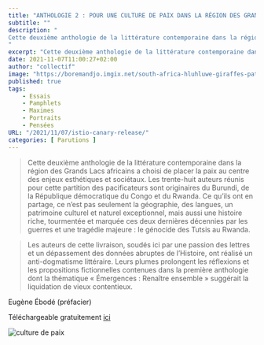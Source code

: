 ```yaml
---
title: "ANTHOLOGIE 2 : POUR UNE CULTURE DE PAIX DANS LA RÉGION DES GRANDS LACS AFRICAINS"
subtitle: ""
description: "
Cette deuxième anthologie de la littérature contemporaine dans la région des Grands Lacs africains a choisi de placer la paix au centre des enjeux esthétiques et sociétaux. Les trente-huit auteurs réunis pour cette partition des pacificateurs sont originaires du Burundi, de la République démocratique du Congo et du Rwanda. Ce qu’ils ont en partage, ce n’est pas seulement la géographie, des langues, un patrimoine culturel et naturel exceptionnel, mais aussi une histoire riche, tourmentée et marquée ces deux dernières décennies par les guerres et une tragédie majeure : le génocide des Tutsis au Rwanda
"
excerpt: "Cette deuxième anthologie de la littérature contemporaine dans la région des Grands Lacs africains a choisi de placer la paix au centre des enjeux esthétiques et sociétaux"
date: 2021-11-07T11:00:27+02:00
author: "collectif"
image: "https://boremandjo.imgix.net/south-africa-hluhluwe-giraffes-pattern.jpg"
published: true
tags:
    - Essais
    - Pamphlets
    - Maximes
    - Portraits
    - Pensées
URL: "/2021/11/07/istio-canary-release/"
categories: [ Parutions ]
---
```




>Cette deuxième anthologie de la littérature contemporaine dans la région des Grands Lacs africains a choisi de placer la paix au centre des enjeux esthétiques et sociétaux. Les trente-huit auteurs réunis pour cette partition des pacificateurs sont originaires du Burundi, de la République démocratique du Congo et du Rwanda. Ce qu’ils ont en partage, ce n’est pas seulement la géographie, des langues, un patrimoine culturel et naturel exceptionnel, mais aussi une histoire riche, tourmentée et marquée ces deux dernières décennies par les guerres et une tragédie majeure : le génocide des Tutsis au Rwanda.

>Les auteurs de cette livraison, soudés ici par une passion des lettres et un dépassement des données abruptes de l’Histoire, ont réalisé un anti-dogmatisme littéraire. Leurs plumes prolongent les réflexions et les propositions fictionnelles contenues dans la première anthologie dont la thématique 
« Émergences : Renaître ensemble » suggérait la liquidation de vieux contentieux.

Eugène Ébodé (préfacier)


Téléchargeable gratuitement [ici](https://lacroiseedeschemins.ma/produit/pour-une-culture-de-paix-dans-la-region-des-grands-lacs-africainsanthologie-2plateforme-des-ecrivains-des-grands-lacs-africains/)<BR>



![culture de paix](https://boremandjo.imgix.net/9789920753272_Pour-une-culture-de-paix-dans-la-re%CC%81gion-des-Grands-Lacs-africains.jpg)
